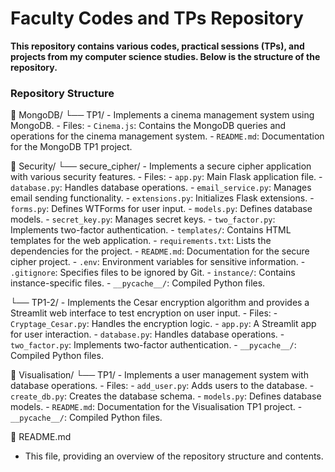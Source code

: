 # Faculty Codes and TPs Repository

**This repository contains various codes, practical sessions (TPs), and projects from my computer science studies. Below is the structure of the repository.**

### Repository Structure

📂 MongoDB/
   └── TP1/
       - Implements a cinema management system using MongoDB.
       - Files:
           - `Cinema.js`: Contains the MongoDB queries and operations for the cinema management system.
           - `README.md`: Documentation for the MongoDB TP1 project.

📂 Security/
   └── secure_cipher/
       - Implements a secure cipher application with various security features.
       - Files:
           - `app.py`: Main Flask application file.
           - `database.py`: Handles database operations.
           - `email_service.py`: Manages email sending functionality.
           - `extensions.py`: Initializes Flask extensions.
           - `forms.py`: Defines WTForms for user input.
           - `models.py`: Defines database models.
           - `secret_key.py`: Manages secret keys.
           - `two_factor.py`: Implements two-factor authentication.
           - `templates/`: Contains HTML templates for the web application.
           - `requirements.txt`: Lists the dependencies for the project.
           - `README.md`: Documentation for the secure cipher project.
           - `.env`: Environment variables for sensitive information.
           - `.gitignore`: Specifies files to be ignored by Git.
           - `instance/`: Contains instance-specific files.
           - `__pycache__/`: Compiled Python files.

   └── TP1-2/
       - Implements the Cesar encryption algorithm and provides a Streamlit web interface to test encryption on user input.
       - Files:
           - `Cryptage_Cesar.py`: Handles the encryption logic.
           - `app.py`: A Streamlit app for user interaction.
           - `database.py`: Handles database operations.
           - `two_factor.py`: Implements two-factor authentication.
           - `__pycache__/`: Compiled Python files.

📂 Visualisation/
   └── TP1/
       - Implements a user management system with database operations.
       - Files:
           - `add_user.py`: Adds users to the database.
           - `create_db.py`: Creates the database schema.
           - `models.py`: Defines database models.
           - `README.md`: Documentation for the Visualisation TP1 project.
           - `__pycache__/`: Compiled Python files.

📂 README.md
   - This file, providing an overview of the repository structure and contents.